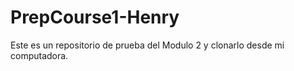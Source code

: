 # PrepCourse1-Henry
Este es un repositorio de prueba del Modulo 2 y clonarlo desde mi computadora. 
